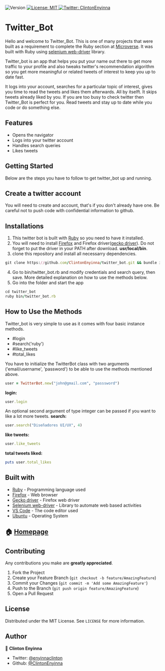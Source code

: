 <p>
  <img alt="Version" src="https://img.shields.io/badge/version-0.0.1-blue.svg?cacheSeconds=2592000" />
  <a href="#" target="_blank">
    <img alt="License: MIT " src="https://img.shields.io/badge/License-MIT -yellow.svg" />
  </a>
  <a href="https://twitter.com/ClintonEnyinna" target="_blank">
    <img alt="Twitter: ClintonEnyinna " src="https://img.shields.io/twitter/follow/ClintonEnyinna .svg?style=social" />
  </a>
</p>

Twitter_Bot
===========

Hello and welcome to Twitter_Bot. This is one of many projects that were built as a requirement to complete the Ruby section at [Microverse](https://www.microverse.org). It was built with Ruby using [selenium web-driver](https://selenium.dev/projects/) library.

Twitter_bot is an app that helps you put your name out there to get more traffic to your profile and also tweaks twitter's recommendation algorithm so you get more meaningful or related tweets of interest to keep you up to date fast. 

It logs into your account, searches for a particular topic of interest, gives you time to read the tweets and likes them afterwards. All by itselft. It skips tweets already liked by you. If you are too busy to check twitter then Twitter_Bot is perfect for you. Read tweets and stay up to date while you code or do something else.

Features
--------
* Opens the navigator
* Logs into your twitter account
* Handles search queries
* Likes tweets

## Getting Started

Below are the steps you have to follow to get twitter_bot up and running.

Create a twitter account
------------------------
You will need to create and account, that's if you don't already have one. Be careful not to push code with confidential information to github.

Installations
--------------
1. This twitter bot is built with [Ruby](https://www.ruby-lang.org/en/) so you need to have it installed.
2. You will need to install [Firefox](https://www.mozilla.org/es-MX/firefox/new/) and Firefox driver([gecko driver](https://github.com/mozilla/geckodriver/releases)). Do not forget to put the driver in your PATH after download. **usr/local/bin**.
3. clone this repository and install all necessarry dependencies.
```ruby
git clone https://github.com/ClintonEnyinna/twitter_bot.git && bundle install

```
4. Go to bin/twitter_bot.rb and modify credentials and search query, then save. More detailed explanation on how to use the methods below.
5. Go into the folder and start the app
```ruby
cd twitter_bot
ruby bin/twitter_bot.rb
```

## How to Use the Methods

Twitter_bot is very simple to use as it comes with four basic instance methods.
* #login
* #search('ruby')
* #like_tweets
* #total_likes

You have to initialize the TwitterBot class with two arguments ('email/username', 'password') to be able to use the methods mentioned above.
```ruby
user = TwitterBot.new("john@gmail.com", "passsword")
```

**login:**
```ruby
user.login
```
An optional second argument of type integer can be passed if you want to like a lot more tweets.
**search:**
```ruby
user.search("Diseñadores UI/UX", 4)
```
**like tweets:**
```ruby
user.like_tweets
```
**total tweets liked:**
```ruby
puts user.total_likes
```

## Built with
* [Ruby](https://www.ruby-lang.org/en/) - Programming language used
* [Firefox](https://www.mozilla.org/es-MX/firefox/new/) - Web browser
* [Gecko driver](https://github.com/mozilla/geckodriver/releases) - Firefox web driver
* [Selenium web-driver](https://github.com/SeleniumHQ/selenium/wiki/Ruby-Bindings) - Library to automate web based activities
* [VS Code](https://code.visualstudio.com/) - The code editor used
* [Ubuntu](https://www.linux.org/pages/download/) - Operating System


## 🏠 [Homepage](https://github.com/ClintonEnyinna/twitter_bot)

<!-- CONTRIBUTING -->
## Contributing

Any contributions you make are **greatly appreciated**.

1. Fork the Project
2. Create your Feature Branch (`git checkout -b feature/AmazingFeature`)
3. Commit your Changes (`git commit -m 'Add some AmazingFeature'`)
4. Push to the Branch (`git push origin feature/AmazingFeature`)
5. Open a Pull Request



<!-- LICENSE -->
## License

Distributed under the MIT License. See `LICENSE` for more information.

## Author

👤 **Clinton Enyinna**

* Twitter: [@enyinnaclinton ](https://twitter.com/ClintonEnyinna)
* Github: [@ClintonEnyinna](https://github.com/https:\/\/github.com\/ClintonEnyinna) 
